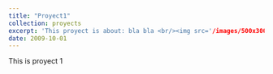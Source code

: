 ```yaml
---
title: "Proyect1"
collection: proyects
excerpt: 'This proyect is about: bla bla <br/><img src='/images/500x300.png'>'
date: 2009-10-01
---
```

This is proyect 1
